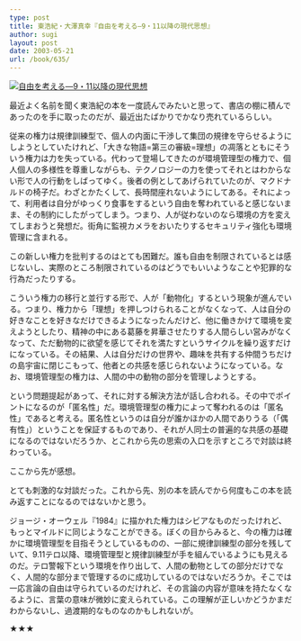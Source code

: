 ```yaml
---
type: post
title: 東浩紀・大澤真幸『自由を考える―9・11以降の現代思想』
author: sugi
layout: post
date: 2003-05-21
url: /book/635/
---
```

<a href="http://www.amazon.co.jp/exec/obidos/ASIN/4140019670/chezsugi-22/ref=nosim/" onclick="_gaq.push(['_trackEvent', 'outbound-article', 'http://www.amazon.co.jp/exec/obidos/ASIN/4140019670/chezsugi-22/ref=nosim/', '']);" name="amazletlink" target="_blank"><img src="http://i0.wp.com/ec2.images-amazon.com/images/I/41EHMR32ABL.SL160.jpg?w=660" alt="自由を考える―9・11以降の現代思想" class="alignleft" data-recalc-dims="1" /></a>

最近よく名前を聞く東浩紀の本を一度読んでみたいと思って、書店の棚に積んであったのを手に取ったのだが、最近出たばかりでかなり売れているらしい。

従来の権力は規律訓練型で、個人の内面に干渉して集団の規律を守らせるようにしようとしていたけれど、「大きな物語=第三の審級=理想」の凋落とともにそういう権力は力を失っている。代わって登場してきたのが環境管理型の権力で、個人個人の多様性を尊重しながらも、テクノロジーの力を使ってそれとはわからない形で人の行動をしばってゆく。後者の例としてあげられていたのが、マクドナルドの椅子だ。わざとかたくして、長時間座れないようにしてある。それによって、利用者は自分がゆっくり食事をするという自由を奪われていると感じないまま、その制約にしたがってしまう。つまり、人が従わないのなら環境の方を変えてしまおうと発想だ。街角に監視カメラをおいたりするセキュリティ強化も環境管理に含まれる。

この新しい権力を批判するのはとても困難だ。誰も自由を制限されているとは感じないし、実際のところ制限されているのはどうでもいいようなことや犯罪的な行為だったりする。

こういう権力の移行と並行する形で、人が「動物化」するという現象が進んでいる。つまり、権力から「理想」を押しつけられることがなくなって、人は自分の好きなことを好きなだけできるようになったんだけど、他に働きかけて環境を変えようとしたり、精神の中にある葛藤を昇華させたりする人間らしい営みがなくなって、ただ動物的に欲望を感じてそれを満たすというサイクルを繰り返すだけになっている。その結果、人は自分だけの世界や、趣味を共有する仲間うちだけの島宇宙に閉じこもって、他者との共感を感じられないようになっている。なお、環境管理型の権力は、人間の中の動物の部分を管理しようとする。

という問題提起があって、それに対する解決方法が話し合われる。その中でポイントになるのが「匿名性」だ。環境管理型の権力によって奪われるのは「匿名性」であると考える。匿名性というのは自分が誰かほかの人間でありうる（「偶有性」）ということを保証するものであり、それが人同士の普遍的な共感の基礎になるのではないだろうか、とこれから先の思索の入口を示すところで対談は終わっている。

ここから先が感想。

とても刺激的な対談だった。これから先、別の本を読んでから何度もこの本を読み返すことになるのではないかと思う。

ジョージ・オーウェル『1984』に描かれた権力はシビアなものだったけれど、もっとマイルドに同じようなことができる。ぼくの目からみると、今の権力は確かに環境管理型を目指そうとしているものの、一部に規律訓練型の部分を残していて、9.11テロ以降、環境管理型と規律訓練型が手を組んでいるようにも見えるのだ。テロ警報下という環境を作り出して、人間の動物としての部分だけでなく、人間的な部分まで管理するのに成功しているのではないだろうか。そこでは一応言論の自由は守られているのだけれど、その言論の内容が意味を持たなくなるように、言葉の意味が微妙に変えられている。この理解が正しいかどうかまだわからないし、過渡期的なものなのかもしれないが。

★★★

